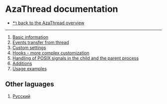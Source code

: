 AzaThread documentation
=======================

* [↰ back to the AzaThread overview](../../../../)


---

1. [Basic information](1.Main.md)
2. [Events transfer from thread](2.Events.md)
3. [Custom settings](3.Options.md)
4. [Hooks - more complex customization](4.Hooks.md)
5. [Handling of POSIX signals in the child and the parent process](5.Signals.md)
6. [Additions](6.Other.md)
7. [Usage examples](Examples.md)


Other laguages
--------------

1. [Русский](../ru/0.Index.md)
